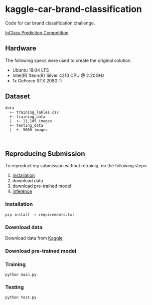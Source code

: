 # kaggle-car-brand-classification
Code for car brand classification challenge.

[InClass Prediction Competition](https://www.kaggle.com/c/cs-t0828-2020-hw1/overview)

## Hardware

The following specs were used to create the original solution.

- Ubuntu 18.04 LTS
- Intel(R) Xeon(R) Silver 4210 CPU @ 2.20GHz
- 1x GeForce RTX 2080 Ti

## Dataset

```
data
  +- training_lables.csv
  +- training_data
  |  +- 11,185 images
  +- testing_data
  |  +- 5000 images

 
```
## Reproducing Submission
To reproduct my submission without retrainig, do the following steps:

1. [Installation](#installation)
2. download data
3. download pre-trained model
4. [inference](#Testing)

### Installation
```
pip install -r requirements.txt
```
### Download data
Download data from [Kaggle](https://www.kaggle.com/c/cs-t0828-2020-hw1/data)

### Download pre-trained model

### Training 
```
python main.py
```
### Testing

```
python test.py
```

